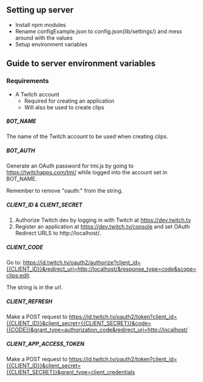 ## Setting up server
- Install npm modules
- Rename configExample.json to config.json(lib/settings/) and mess around with the values
- Setup environment variables

## Guide to server environment variables
### Requirements
- A Twitch account
    - Required for creating an application
    - Will also be used to create clips
##### BOT_NAME
The name of the Twitch account to be used when creating clips.

##### BOT_AUTH
Generate an OAuth password for tmi.js by going to https://twitchapps.com/tmi/ while logged into the account set in BOT_NAME.

Remember to remove "oauth:" from the string. 

##### CLIENT_ID & CLIENT_SECRET
1. Authorize Twitch dev by logging in with Twitch at https://dev.twitch.tv
2. Register an application at https://dev.twitch.tv/console and set OAuth Redirect URLS to http://localhost/.

##### CLIENT_CODE
Go to: https://id.twitch.tv/oauth2/authorize?client_id={{CLIENT_ID}}&redirect_uri=http://localhost/&response_type=code&scope=clips:edit. 

The string is in the url.
##### CLIENT_REFRESH
Make a POST request to https://id.twitch.tv/oauth2/token?client_id={{CLIENT_ID}}&client_secret={{CLIENT_SECRET}}&code={{CODE}}&grant_type=authorization_code&redirect_uri=http://localhost/

##### CLIENT_APP_ACCESS_TOKEN
Make a POST request to https://id.twitch.tv/oauth2/token?client_id={{CLIENT_ID}}&client_secret={{CLIENT_SECRET}}&grant_type=client_credentials